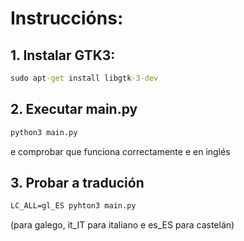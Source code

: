 # Instruccións:
## 1. Instalar GTK3:
```bat
sudo apt-get install libgtk-3-dev
```
## 2. Executar main.py
```bat
python3 main.py
```
e comprobar que funciona correctamente e en inglés
## 3. Probar a tradución
```bat
LC_ALL=gl_ES pyhton3 main.py
```
(para galego, it_IT para italiano e es_ES para castelán)
